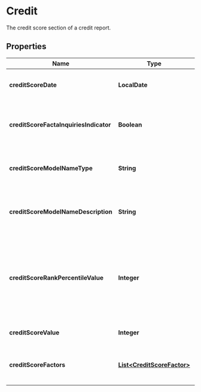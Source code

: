 

# Credit

The credit score section of a credit report.

## Properties

| Name | Type | Description | Notes |
|------------ | ------------- | ------------- | -------------|
|**creditScoreDate** | **LocalDate** | The date the credit score is calculated. |  |
|**creditScoreFactaInquiriesIndicator** | **Boolean** | Indicates whether FACTA inquiries have happened. |  |
|**creditScoreModelNameType** | **String** | Type of the credit score model used to calculate the score. |  |
|**creditScoreModelNameDescription** | **String** | Name of the credit score model used to calculate the score. |  |
|**creditScoreRankPercentileValue** | **Integer** | The percentile position of the credit score in the whole spectrum. A small percentile represents a low score. |  |
|**creditScoreValue** | **Integer** | The actual credit score. |  |
|**creditScoreFactors** | [**List&lt;CreditScoreFactor&gt;**](CreditScoreFactor.md) | List of factors that affect the credit score. |  |



